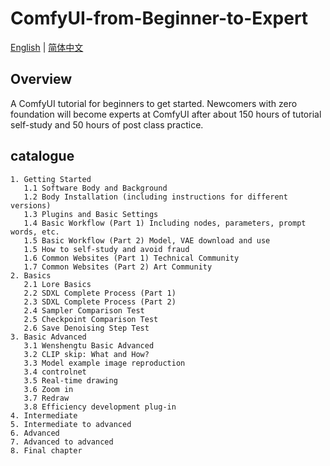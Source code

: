 # ComfyUI-from-Beginner-to-Expert
[English](https://github.com/TianFengshou/ComfyUI-from-Beginner-to-Expert/blob/main/README.md) | [简体中文](https://github.com/TianFengshou/ComfyUI-from-Beginner-to-Expert/README_Multi_Language_Version/README_CN.md)

## Overview

A ComfyUI tutorial for beginners to get started. Newcomers with zero foundation will become experts at ComfyUI after about 150 hours of tutorial self-study and 50 hours of post class practice.

## catalogue

```text
1. Getting Started
   1.1 Software Body and Background
   1.2 Body Installation (including instructions for different versions)
   1.3 Plugins and Basic Settings
   1.4 Basic Workflow (Part 1) Including nodes, parameters, prompt words, etc.
   1.5 Basic Workflow (Part 2) Model, VAE download and use
   1.5 How to self-study and avoid fraud
   1.6 Common Websites (Part 1) Technical Community
   1.7 Common Websites (Part 2) Art Community
2. Basics
   2.1 Lore Basics
   2.2 SDXL Complete Process (Part 1)
   2.3 SDXL Complete Process (Part 2)
   2.4 Sampler Comparison Test
   2.5 Checkpoint Comparison Test
   2.6 Save Denoising Step Test
3. Basic Advanced
   3.1 Wenshengtu Basic Advanced
   3.2 CLIP skip: What and How?
   3.3 Model example image reproduction
   3.4 controlnet
   3.5 Real-time drawing
   3.6 Zoom in
   3.7 Redraw
   3.8 Efficiency development plug-in
4. Intermediate
5. Intermediate to advanced
6. Advanced
7. Advanced to advanced
8. Final chapter
```
